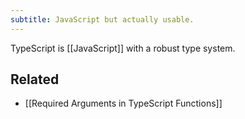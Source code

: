 ```yaml
---
subtitle: JavaScript but actually usable.
---
```

TypeScript is [[JavaScript]] with a robust type system.

## Related

- [[Required Arguments in TypeScript Functions]]